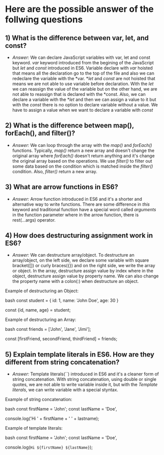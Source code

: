 # Here are the possible answer of the follwing questions

## 1) What is the difference between var, let, and const?

 - *Answer:* We can declare JavaScript variables with var, let and const keyword. *var* keyword introduced from the begining of the JavaScript but *let* and *const* introduced in ES6. Variable declare with *var* hoisted that means all the declaration go to the top of the file and also we can redeclare the variable with the *var. **let* and *const* are not hoisted that means we are not able to use variable before declaration. With the *let* we can reassign the value of the variable but on the other hand, we are not able to reassign that is declared with the *const. Also, we can declare a variable with the **let* and then we can assign a value to it but with the *const* there is no option to declare variable without a value. We have to assign a value when we want to declare a variable with *const*

## 2) What is the difference between map(), forEach(), and filter()?

- *Answer:* We can loop through the array with the *map()* and *forEach()* functions. Typically, *map()* return a new array and doesn't change the original array where *forEach()* doesn't return anything and it's change the original array based on the operations. We use *filter()* to filter out some data based on the condition which is matched inside the *filter()* condition. Also, *filter()* return a new array.

## 3) What are arrow functions in ES6?

- *Answer:* Arrow function introduced in ES6 and it's a shorter and alternative way to write functions. There are some difference in *this* keyword and traditional function have a special word called *arguments* in the function parameter where in the arrow function, there is rest(...args) operator.

## 4) How does destructuring assignment work in ES6?

- *Answer:* We can destructure array/object. To destructure an array/object, on the left side, we declare some variable with square bracket([]) or curly braces({}) and on the right side, we write the array or object. In the array, destructure assign value by index where in the object, destructure assign value by property name. We can also change the property name with a colon(:) when destructure an object.

Example of destructuring an Object:

bash
const student = {
    id: 1,
    name: 'John Doe',
    age: 30
}

const {id, name, age} = student;


Example of destructuring an Array:

bash
const friends = ['John', 'Jane', 'Jimi'];

const [firstFriend, secondFriend, thirdFriend] = friends;


## 5) Explain template literals in ES6. How are they different from string concatenation?

- *Answer:* Template literals(``) introduced in ES6 and it's a cleaner form of string concatenation. With string concatenation, using double or single quotes, we are not able to write variable inside it, but with the *Template literals*, we can write variable with a special styntax.

Example of string concatenation:

bash
const firstName = 'John';
const lastName = 'Doe',

console.log('Hi ' + firstName + ' ' + lastname);


Example of template literals:

bash
const firstName = 'John';
const lastName = 'Doe',

console.log(`Hi ${firstName} ${lastName}`);

